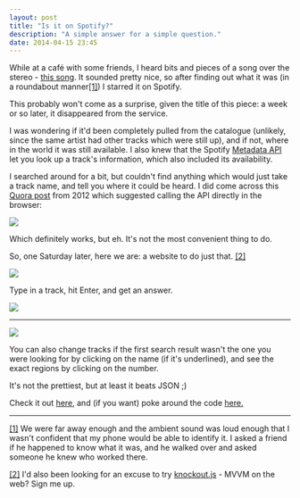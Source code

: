 ```yaml
---
layout: post
title: "Is it on Spotify?"
description: "A simple answer for a simple question."
date: 2014-04-15 23:45
---
```


While at a café with some friends, I heard bits and pieces of a song over the stereo - [this song](https://www.youtube.com/watch?v=-bmp4QWzHak). It sounded pretty nice, so after finding out what it was (in a roundabout manner<a id="ref1" href="#footnote1">[1]</a>) I starred it on Spotify.

This probably won't come as a surprise, given the title of this piece: a week or so later, it disappeared from the service.

I was wondering if it'd been completely pulled from the catalogue (unlikely, since the same artist had other tracks which were still up), and if not, where in the world it was still available. I also knew that the Spotify [Metadata API](https://developer.spotify.com/technologies/web-api/) let you look up a track's information, which also included its availability.

I searched around for a bit, but couldn't find anything which would just take a track name, and tell you where it could be heard. I did come across this [Quora post](https://www.quora.com/Spotify/What-website-lists-Spotify-music-availability-per-country?) from 2012 which suggested calling the API directly in the browser:

![](/blog/img/Misc/2014/04/isitonspotify-1.png)

Which definitely works, but eh. It's not the most convenient thing to do.

So, one Saturday later, here we are: a website to do just that.
<a id="ref2" href="#footnote2">[2]</a>

![](/blog/img/Misc/2014/04/isitonspotify-2.png)

Type in a track, hit Enter, and get an answer.

![](/blog/img/Misc/2014/04/isitonspotify-3.png)

---

![](/blog/img/Misc/2014/04/isitonspotify-4.png)

You can also change tracks if the first search result wasn't the one you were looking for by clicking on the name (if it's underlined), and see the exact regions by clicking on the number.

It's not the prettiest, but at least it beats JSON ;) 

Check it out [here](https://jcheng31.github.io/isitonspotify/), and (if you want) poke around the code [here.](https://github.com/jcheng31/isitonspotify)

---

<a id="footnote1" href="#ref1">[1]</a> We were far away enough and the ambient sound was loud enough that I wasn't confident that my phone would be able to identify it. I asked a friend if he happened to know what it was, and he walked over and asked someone he knew who worked there.

<a id="footnote2" href="#ref2">[2]</a> I'd also been looking for an excuse to try [knockout.js](http://knockoutjs.com/) - MVVM on the web? Sign me up.
